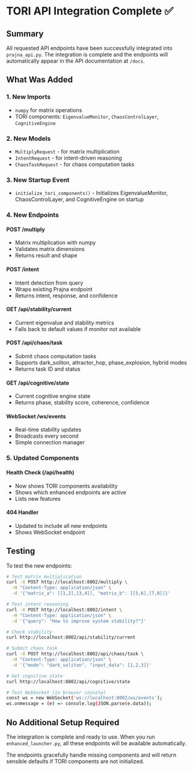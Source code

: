 # TORI API Integration Complete ✅

## Summary

All requested API endpoints have been successfully integrated into `prajna_api.py`. The integration is complete and the endpoints will automatically appear in the API documentation at `/docs`.

## What Was Added

### 1. New Imports
- `numpy` for matrix operations
- TORI components: `EigenvalueMonitor`, `ChaosControlLayer`, `CognitiveEngine`

### 2. New Models
- `MultiplyRequest` - for matrix multiplication
- `IntentRequest` - for intent-driven reasoning
- `ChaosTaskRequest` - for chaos computation tasks

### 3. New Startup Event
- `initialize_tori_components()` - Initializes EigenvalueMonitor, ChaosControlLayer, and CognitiveEngine on startup

### 4. New Endpoints

#### POST /multiply
- Matrix multiplication with numpy
- Validates matrix dimensions
- Returns result and shape

#### POST /intent
- Intent detection from query
- Wraps existing Prajna endpoint
- Returns intent, response, and confidence

#### GET /api/stability/current
- Current eigenvalue and stability metrics
- Falls back to default values if monitor not available

#### POST /api/chaos/task
- Submit chaos computation tasks
- Supports dark_soliton, attractor_hop, phase_explosion, hybrid modes
- Returns task ID and status

#### GET /api/cognitive/state
- Current cognitive engine state
- Returns phase, stability score, coherence, confidence

#### WebSocket /ws/events
- Real-time stability updates
- Broadcasts every second
- Simple connection manager

### 5. Updated Components

#### Health Check (/api/health)
- Now shows TORI components availability
- Shows which enhanced endpoints are active
- Lists new features

#### 404 Handler
- Updated to include all new endpoints
- Shows WebSocket endpoint

## Testing

To test the new endpoints:

```bash
# Test matrix multiplication
curl -X POST http://localhost:8002/multiply \
  -H "Content-Type: application/json" \
  -d '{"matrix_a": [[1,2],[3,4]], "matrix_b": [[5,6],[7,8]]}'

# Test intent reasoning
curl -X POST http://localhost:8002/intent \
  -H "Content-Type: application/json" \
  -d '{"query": "How to improve system stability?"}'

# Check stability
curl http://localhost:8002/api/stability/current

# Submit chaos task
curl -X POST http://localhost:8002/api/chaos/task \
  -H "Content-Type: application/json" \
  -d '{"mode": "dark_soliton", "input_data": [1,2,3]}'

# Get cognitive state
curl http://localhost:8002/api/cognitive/state

# Test WebSocket (in browser console)
const ws = new WebSocket('ws://localhost:8002/ws/events');
ws.onmessage = (e) => console.log(JSON.parse(e.data));
```

## No Additional Setup Required

The integration is complete and ready to use. When you run `enhanced_launcher.py`, all these endpoints will be available automatically.

The endpoints gracefully handle missing components and will return sensible defaults if TORI components are not initialized.
